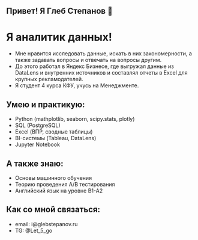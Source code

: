 ## Привет! Я Глеб Степанов 👋

# Я аналитик данных!

<ul>
  <li>Мне нравится исследовать данные, искать в них закономерности, а также задавать вопросы и отвечать на вопросы другим.</li>
  <li>До этого работал в Яндекс Бизнесе, где выгружал данные из DataLens и внутренних источников и составлял отчеты в Excel для крупных рекламодателей.</li>
  <li>Я студент 4 курса КФУ, учусь на Менеджменте.</li>
</ul>

## Умею и практикую:
<ul>
  <li>Python (mathplotlib, seaborn, scipy.stats, plotly)</li>
  <li>SQL (PostgreSQL)</li>
  <li>Excel (ВПР, сводные таблицы)</li>
  <li>BI-системы (Tableau, DataLens)</li>
  <li>Jupyter Notebook</li>
</ul>

## А также знаю:
<ul>
  <li>Основы машинного обучения</li>
  <li>Теорию проведения A/B тестирования</li>
  <li>Английский язык на уровне B1-A2</li>
</ul>

## Как со мной связаться:
<ul>
  <li>email: i@glebstepanov.ru</li>
  <li>TG: @Let_5_go</li>
</ul>

